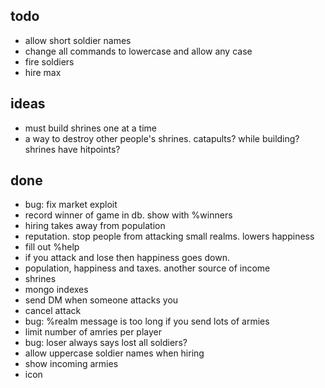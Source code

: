 ## todo

- allow short soldier names
- change all commands to lowercase and allow any case
- fire soldiers
- hire max

## ideas

- must build shrines one at a time
- a way to destroy other people's shrines.  catapults?  while building?  shrines have hitpoints?


## done

- bug: fix market exploit
- record winner of game in db.  show with %winners
- hiring takes away from population
- reputation.  stop people from attacking small realms.  lowers happiness
- fill out %help
- if you attack and lose then happiness goes down.
- population, happiness and taxes.  another source of income
- shrines
- mongo indexes
- send DM when someone attacks you
- cancel attack
- bug: %realm message is too long if you send lots of armies
- limit number of amries per player
- bug: loser always says lost all soldiers?
- allow uppercase soldier names when hiring
- show incoming armies
- icon
